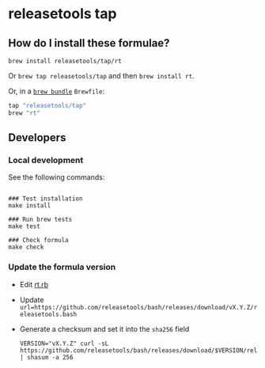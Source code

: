 # releasetools tap

## How do I install these formulae?

`brew install releasetools/tap/rt`

Or `brew tap releasetools/tap` and then `brew install rt`.

Or, in a [`brew bundle`](https://github.com/Homebrew/homebrew-bundle) `Brewfile`:

```ruby
tap "releasetools/tap"
brew "rt"
```

## Developers

### Local development

See the following commands:

```shell

### Test installation
make install

### Run brew tests
make test

### Check formula
make check
```

### Update the formula version

- Edit [rt.rb](Formula/rt.rb)
- Update `url=https://github.com/releasetools/bash/releases/download/vX.Y.Z/releasetools.bash`
- Generate a checksum and set it into the `sha256` field

  ```shell
  VERSION="vX.Y.Z" curl -sL https://github.com/releasetools/bash/releases/download/$VERSION/releasetools.bash | shasum -a 256
  ```
